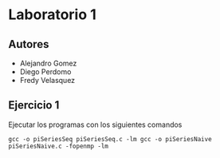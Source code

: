 # Laboratorio 1

## Autores

- Alejandro Gomez
- Diego Perdomo
- Fredy Velasquez

## Ejercicio 1

Ejecutar los programas con los siguientes comandos 

`gcc -o piSeriesSeq piSeriesSeq.c -lm
gcc -o piSeriesNaive piSeriesNaive.c -fopenmp -lm
`
